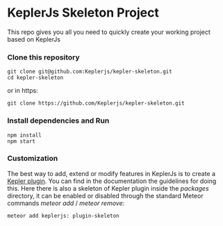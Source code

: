# KeplerJs Skeleton Project

This repo gives you all you need to quickly create your working project based on KeplerJs

### Clone this repository

```
git clone git@github.com:Keplerjs/kepler-skeleton.git
cd kepler-skeleton
```
or in https:
```
git clone https://github.com/Keplerjs/kepler-skeleton.git
```

### Install dependencies and Run

```
npm install
npm start
```

### Customization

The best way to add, extend or modify features in KeplerJs is to create a [Kepler plugin](http://docs.keplerjs.io/plugin-js.html).
You can find in the documentation the guidelines for doing this.
Here there is also a skeleton of Kepler plugin inside the *packages* directory, it can be enabled or disabled through the standard Meteor commands *meteor add* / *meteor remove*:

```
meteor add keplerjs: plugin-skeleton
```
